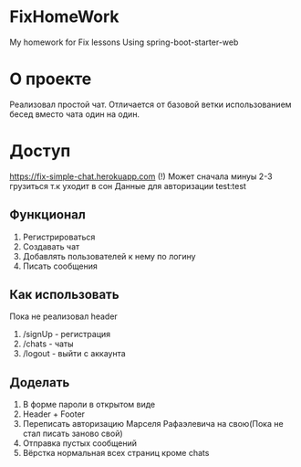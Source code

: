 # FixHomeWork
My homework for Fix lessons
Using spring-boot-starter-web
# О проекте
Реализовал простой чат. Отличается от базовой ветки использованием бесед вместо чата один на один. 
# Доступ
https://fix-simple-chat.herokuapp.com
(!) Может сначала минуы 2-3 грузиться т.к уходит в сон
Данные для авторизации test:test
## Функционал
1) Регистрироваться
2) Создавать чат
3) Добавлять пользователей к нему по логину
4) Писать сообщения
## Как использовать
Пока не реализовал header
1) /signUp - регистрация
2) /chats - чаты
3) /logout - выйти с аккаунта
## Доделать
1) В форме пароли в открытом виде
2) Header + Footer
3) Переписать авторизацию Марселя Рафаэлевича на свою(Пока не стал писать заново свой)
4) Отправка пустых сообщений
5) Вёрстка нормальная всех страниц кроме chats
